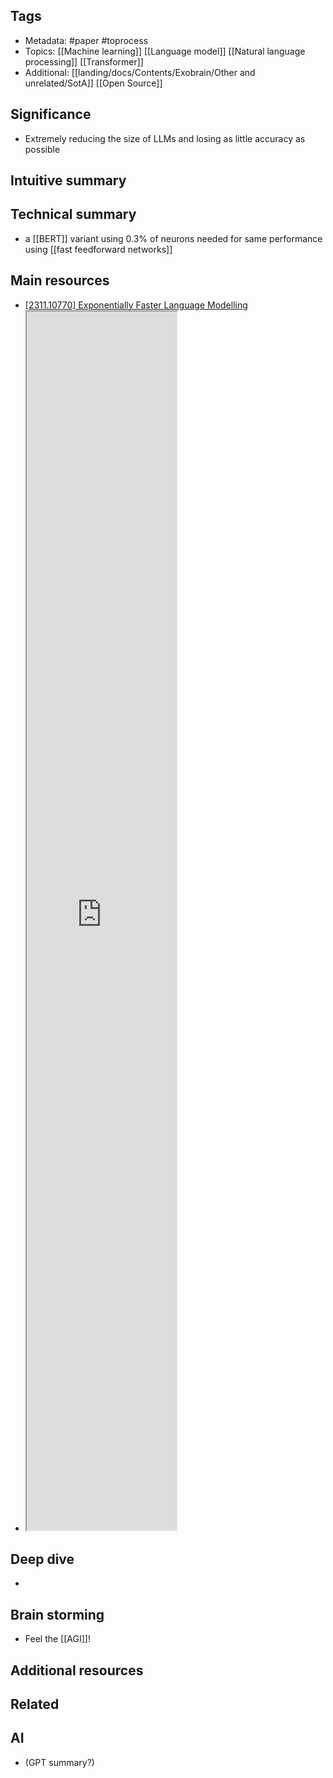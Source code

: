 ## Tags
- Metadata: #paper #toprocess
- Topics: [[Machine learning]] [[Language model]] [[Natural language processing]] [[Transformer]]
- Additional: [[landing/docs/Contents/Exobrain/Other and unrelated/SotA]] [[Open Source]]
## Significance
- Extremely reducing the size of LLMs and losing as little accuracy as possible
## Intuitive summary
## Technical summary
-  a [[BERT]] variant using 0.3% of neurons needed for same performance using [[fast feedforward networks]]
## Main resources 
- [[2311.10770] Exponentially Faster Language Modelling](https://arxiv.org/abs/2311.10770)
- <iframe src="https://arxiv.org/abs/2311.10770" allow="fullscreen" allowfullscreen="" style="height:50%;width:50%; aspect-ratio: 16 / 9; "></iframe>

## Deep dive
- 
## Brain storming
- Feel the [[AGI]]!
## Additional resources  

## Related
## AI 
- (GPT summary?)